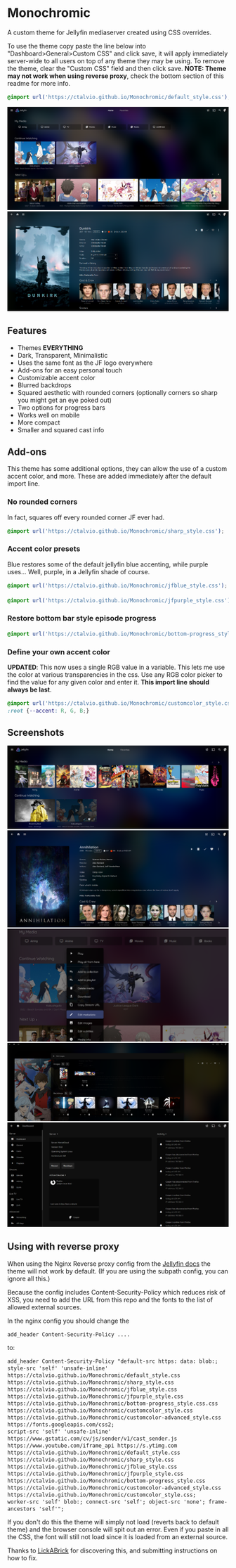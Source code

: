 # Monochromic
A custom theme for Jellyfin mediaserver created using CSS overrides. 

To use the theme copy paste the line below into "Dashboard>General>Custom CSS" and click save, it will apply immediately server-wide to all users on top of any theme they may be using. To remove the theme, clear the "Custom CSS" field and then click save. **NOTE: Theme may not work when using reverse proxy**, check the bottom section of this readme for more info.


```css
@import url('https://ctalvio.github.io/Monochromic/default_style.css');
```

![six](screenshots/6.png)
![five](screenshots/5.png)

## Features
- Themes **EVERYTHING**
- Dark, Transparent, Minimalistic
- Uses the same font as the JF logo everywhere
- Add-ons for an easy personal touch
- Customizable accent color
- Blurred backdrops
- Squared aesthetic with rounded corners (optionally corners so sharp you might get an eye poked out)
- Two options for progress bars
- Works well on mobile
- More compact
- Smaller and squared cast info

## Add-ons

This theme has some additional options, they can allow the use of a custom accent color, and more. These are added immediately after the default import line.

### No rounded corners 

In fact, squares off  every rounded corner JF ever had.

```css
@import url('https://ctalvio.github.io/Monochromic/sharp_style.css');
```

### Accent color presets 

Blue restores some of the default jellyfin blue accenting, while purple uses... Well, purple, in a Jellyfin shade of course.

```css
@import url('https://ctalvio.github.io/Monochromic/jfblue_style.css');

@import url('https://ctalvio.github.io/Monochromic/jfpurple_style.css');
```

### Restore bottom bar style episode progress

```css
@import url('https://ctalvio.github.io/Monochromic/bottom-progress_style.css');
```

### Define your own accent color

**UPDATED**: This now uses a single RGB value in a variable. This lets me use the color at various transparencies in the css. Use any RGB color picker to find the value for any given color and enter it. **This import line should always be last**.
```css
@import url('https://ctalvio.github.io/Monochromic/customcolor_style.css');
:root {--accent: R, G, B;}
```

## Screenshots

![one](screenshots/1.png)
![two](screenshots/2.png)
![four](screenshots/4.png)
![seven](screenshots/7.png)
![three](screenshots/3.png)


## Using with reverse proxy

When using the Nginx Reverse proxy config from the [Jellyfin docs](https://jellyfin.org/docs/general/networking/nginx.html) the theme will not work by default. (If you are using the subpath config, you can ignore all this.)

Because the config includes Content-Security-Policy which reduces risk of XSS, you need to add the URL from this repo and the fonts to the list of allowed external sources.

In the nginx config you should change the
```
add_header Content-Security-Policy ....
```
to:
```
add_header Content-Security-Policy "default-src https: data: blob:; style-src 'self' 'unsafe-inline' 
https://ctalvio.github.io/Monochromic/default_style.css 
https://ctalvio.github.io/Monochromic/sharp_style.css 
https://ctalvio.github.io/Monochromic/jfblue_style.css 
https://ctalvio.github.io/Monochromic/jfpurple_style.css 
https://ctalvio.github.io/Monochromic/bottom-progress_style.css.css 
https://ctalvio.github.io/Monochromic/customcolor_style.css 
https://ctalvio.github.io/Monochromic/customcolor-advanced_style.css 
https://fonts.googleapis.com/css2; 
script-src 'self' 'unsafe-inline' 
https://www.gstatic.com/cv/js/sender/v1/cast_sender.js 
https://www.youtube.com/iframe_api https://s.ytimg.com 
https://ctalvio.github.io/Monochromic/default_style.css 
https://ctalvio.github.io/Monochromic/sharp_style.css 
https://ctalvio.github.io/Monochromic/jfblue_style.css 
https://ctalvio.github.io/Monochromic/jfpurple_style.css 
https://ctalvio.github.io/Monochromic/bottom-progress_style.css
https://ctalvio.github.io/Monochromic/customcolor-advanced_style.css 
https://ctalvio.github.io/Monochromic/customcolor_style.css;
worker-src 'self' blob:; connect-src 'self'; object-src 'none'; frame-ancestors 'self'";
```

If you don't do this the theme will simply not load (reverts back to default theme) and the browser console will spit out an error. Even if you paste in all the CSS, the font will still not load since it is loaded from an external source.

Thanks to [LickABrick](https://github.com/LickABrick) for discovering this, and submitting instructions on how to fix.
